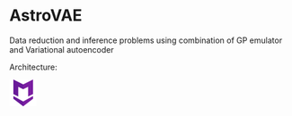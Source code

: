 # AstroVAE
Data reduction and inference problems using combination of GP emulator and Variational autoencoder 

Architecture: 

![alt text](https://github.com/adam-p/markdown-here/raw/master/src/common/images/icon48.png "Logo Title Text 1")
